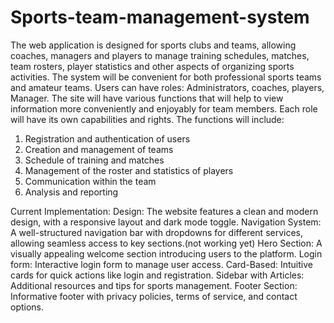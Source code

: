 # Sports-team-management-system

  The web application is designed for sports clubs and teams, allowing coaches, managers and players to manage training schedules, matches, team rosters, player statistics and other aspects of organizing sports activities. The system will be convenient for both professional sports teams and amateur teams.
Users can have roles: Administrators, coaches, players, Manager.
The site will have various functions that will help to view information more conveniently and enjoyably for team members. Each role will have its own capabilities and rights.
The functions will include:
  1) Registration and authentication of users
  2) Creation and management of teams
  3) Schedule of training and matches
  4) Management of the roster and statistics of players
  5) Communication within the team
  6) Analysis and reporting

Current Implementation:
Design: The website features a clean and modern design, with a responsive layout and dark mode toggle.
Navigation System: A well-structured navigation bar with dropdowns for different services, allowing seamless access to key sections.(not working yet)
Hero Section: A visually appealing welcome section introducing users to the platform.
Login form: Interactive login form to manage user access.
Card-Based: Intuitive cards for quick actions like login and registration.
Sidebar with Articles: Additional resources and tips for sports management.
Footer Section: Informative footer with privacy policies, terms of service, and contact options.
